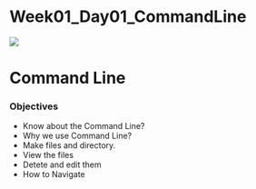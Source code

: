 # Week01_Day01_CommandLine


![](https://ucc15010765377c7ec9059f668d2.previews.dropboxusercontent.com/p/thumb/ABTMVSBju5w9onY-1EveYFLSJ2q40nXCletvoWGdla6Lq9G6XhxFue20Ta_rklx7OzySuvhgsBCnPsVAOD07Yud5EfH7PecWNQkLaR5BVA0GPl-DURSG-c_02Pm1CuJ18EKBdw9qa0l_P_j-UVNotLO1I4HsNW8zgG6QLZ6GdQfD44pra-ISqkbPqwtA9iVQ1JbgJpTiU-c5-vcojCz2JFibR3fzDWYi_ImZgkS_bTfeCidweA7tYRoX9nsukgxU7-DX-TzFGE0PCqQtTOOMXXZ-hLNaF9Fww8iYJOCdWQFFsNlZP5mzRC00Ahlu-HkA60sct2XYJyqcAKg2_e7T8luBNDo-toUJa5XyIpA0nHosIMZN76LJ1pdgCbOWDfQVKI0uHep5bSE7uaK56-8Fqqn2CCZk9AWN1MCc3gBWdjZRsw/p.png)


# Command Line 

### Objectives
- Know about the Command Line?
- Why we use Command Line?
- Make files and directory.
- View the files
- Detete and edit them
- How to Navigate 
